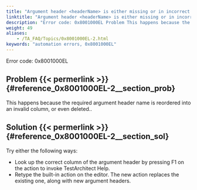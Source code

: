 ```yaml
--- 
title: "Argument header <headerName> is either missing or in incorrect column. Please look up or retype the action to determine the correct position."
linktitle: "Argument header <headerName> is either missing or in incorrect column. Please look up or retype the action to determine the correct position."
description: "Error code: 0x8001000EL Problem This happens because the required argument header name is reordered into an invalid column, or even deleted.. Solution Try either the following ways: Look up the ..."
weight: 49
aliases: 
    - /TA_FAQ/Topics/0x8001000EL-2.html
keywords: "automation errors, 0x8001000EL"
---
```


Error code: 0x8001000EL

## Problem {{< permerlink >}} {#reference_0x8001000EL-2__section_prob} 

This happens because the required argument header name is reordered into an invalid column, or even deleted..

## Solution {{< permerlink >}} {#reference_0x8001000EL-2__section_sol} 

Try either the following ways:

-   Look up the correct column of the argument header by pressing F1 on the action to invoke TestArchitect Help.
-   Retype the built-in action on the editor. The new action replaces the existing one, along with new argument headers.



